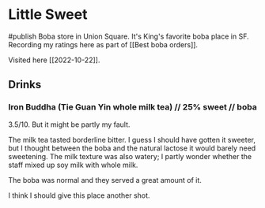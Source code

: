 # Little Sweet
#publish 
Boba store in Union Square. It's King's favorite boba place in SF. Recording my ratings here as part of [[Best boba orders]].

Visited here [[2022-10-22]].

## Drinks
### Iron Buddha (Tie Guan Yin whole milk tea) // 25% sweet // boba
3.5/10. But it might be partly my fault.

The milk tea tasted borderline bitter. I guess I should have gotten it sweeter, but I thought between the boba and the natural lactose it would barely need sweetening. The milk texture was also watery; I partly wonder whether the staff mixed up soy milk with whole milk. 

The boba was normal and they served a great amount of it.

I think I should give this place another shot.

